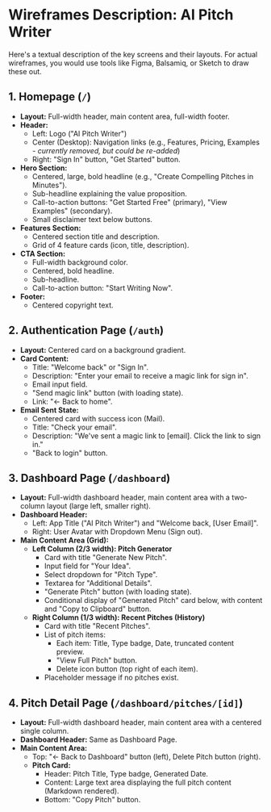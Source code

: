 # Wireframes Description: AI Pitch Writer

Here's a textual description of the key screens and their layouts. For actual wireframes, you would use tools like Figma, Balsamiq, or Sketch to draw these out.

## 1. Homepage (`/`)
*   **Layout:** Full-width header, main content area, full-width footer.
*   **Header:**
    *   Left: Logo ("AI Pitch Writer")
    *   Center (Desktop): Navigation links (e.g., Features, Pricing, Examples - *currently removed, but could be re-added*)
    *   Right: "Sign In" button, "Get Started" button.
*   **Hero Section:**
    *   Centered, large, bold headline (e.g., "Create Compelling Pitches in Minutes").
    *   Sub-headline explaining the value proposition.
    *   Call-to-action buttons: "Get Started Free" (primary), "View Examples" (secondary).
    *   Small disclaimer text below buttons.
*   **Features Section:**
    *   Centered section title and description.
    *   Grid of 4 feature cards (icon, title, description).
*   **CTA Section:**
    *   Full-width background color.
    *   Centered, bold headline.
    *   Sub-headline.
    *   Call-to-action button: "Start Writing Now".
*   **Footer:**
    *   Centered copyright text.

## 2. Authentication Page (`/auth`)
*   **Layout:** Centered card on a background gradient.
*   **Card Content:**
    *   Title: "Welcome back" or "Sign In".
    *   Description: "Enter your email to receive a magic link for sign in".
    *   Email input field.
    *   "Send magic link" button (with loading state).
    *   Link: "← Back to home".
*   **Email Sent State:**
    *   Centered card with success icon (Mail).
    *   Title: "Check your email".
    *   Description: "We've sent a magic link to [email]. Click the link to sign in."
    *   "Back to login" button.

## 3. Dashboard Page (`/dashboard`)
*   **Layout:** Full-width dashboard header, main content area with a two-column layout (large left, smaller right).
*   **Dashboard Header:**
    *   Left: App Title ("AI Pitch Writer") and "Welcome back, [User Email]".
    *   Right: User Avatar with Dropdown Menu (Sign out).
*   **Main Content Area (Grid):**
    *   **Left Column (2/3 width): Pitch Generator**
        *   Card with title "Generate New Pitch".
        *   Input field for "Your Idea".
        *   Select dropdown for "Pitch Type".
        *   Textarea for "Additional Details".
        *   "Generate Pitch" button (with loading state).
        *   Conditional display of "Generated Pitch" card below, with content and "Copy to Clipboard" button.
    *   **Right Column (1/3 width): Recent Pitches (History)**
        *   Card with title "Recent Pitches".
        *   List of pitch items:
            *   Each item: Title, Type badge, Date, truncated content preview.
            *   "View Full Pitch" button.
            *   Delete icon button (top right of each item).
        *   Placeholder message if no pitches exist.

## 4. Pitch Detail Page (`/dashboard/pitches/[id]`)
*   **Layout:** Full-width dashboard header, main content area with a centered single column.
*   **Dashboard Header:** Same as Dashboard Page.
*   **Main Content Area:**
    *   Top: "← Back to Dashboard" button (left), Delete Pitch button (right).
    *   **Pitch Card:**
        *   Header: Pitch Title, Type badge, Generated Date.
        *   Content: Large text area displaying the full pitch content (Markdown rendered).
        *   Bottom: "Copy Pitch" button.
